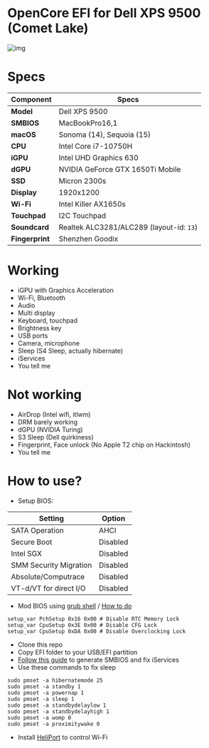 # OpenCore EFI for Dell XPS 9500 (Comet Lake)
![img](https://files.catbox.moe/a94ha8.png)

# Specs
| Component | Specs |
| --------- | ----- |
| **Model** | Dell XPS 9500 |
| **SMBIOS** | MacBookPro16,1 |
| **macOS** | Sonoma (14), Sequoia (15) |
| **CPU** | Intel Core i7-10750H |
| **iGPU** | Intel UHD Graphics 630 |
| **dGPU** | NVIDIA GeForce GTX 1650Ti Mobile |
| **SSD** | Micron 2300s |
| **Display** | 1920x1200 |
| **Wi-Fi** | Intel Killer AX1650s |
| **Touchpad** | I2C Touchpad |
| **Soundcard** | Realtek ALC3281/ALC289 (layout-id: `13`) |
| **Fingerprint** | Shenzhen Goodix |

# Working
- iGPU with Graphics Acceleration
- Wi-Fi, Bluetooth
- Audio
- Multi display
- Keyboard, touchpad
- Brightness key
- USB ports
- Camera, microphone
- Sleep (S4 Sleep, actually hibernate)
- iServices
- You tell me

# Not working
- AirDrop (Intel wifi, itlwm)
- DRM barely working
- dGPU (NVIDIA Turing)
- S3 Sleep (Dell quirkiness)
- Fingerprint, Face unlock (No Apple T2 chip on Hackintosh)
- You tell me

# How to use?
- Setup BIOS:

| Setting | Option |
| ------- | ------ |
| SATA Operation | AHCI |
| Secure Boot | Disabled |
| Intel SGX | Disabled |
| SMM Security Migration | Disabled |
| Absolute/Computrace | Disabled |
| VT-d/VT for direct I/O | Disabled |

- Mod BIOS using [grub shell](https://github.com/XDleader555/grub_setup_var/releases) / [How to do](https://linustechtips.com/topic/1323151-dell-xps-9700-undervolting-the-complete-guide/)
```
setup_var PchSetup 0x16 0x00 # Disable RTC Memory Lock
setup_var CpuSetup 0x3E 0x00 # Disable CFG Lock
setup_var CpuSetup 0xDA 0x00 # Disable Overclocking Lock
```
- Clone this repo
- Copy EFI folder to your USB/EFI partition
- [Follow this guide](https://dortania.github.io/OpenCore-Post-Install/universal/iservices.html) to generate SMBIOS and fix iServices
- Use these commands to fix sleep
```
sudo pmset -a hibernatemode 25
sudo pmset -a standby 1
sudo pmset -a powernap 1
sudo pmset -a sleep 1
sudo pmset -a standbydelaylow 1
sudo pmset -a standbydelayhigh 1
sudo pmset -a womp 0
sudo pmset -a proximitywake 0
```
- Install [HeliPort](https://github.com/OpenIntelWireless/HeliPort) to control Wi-Fi
